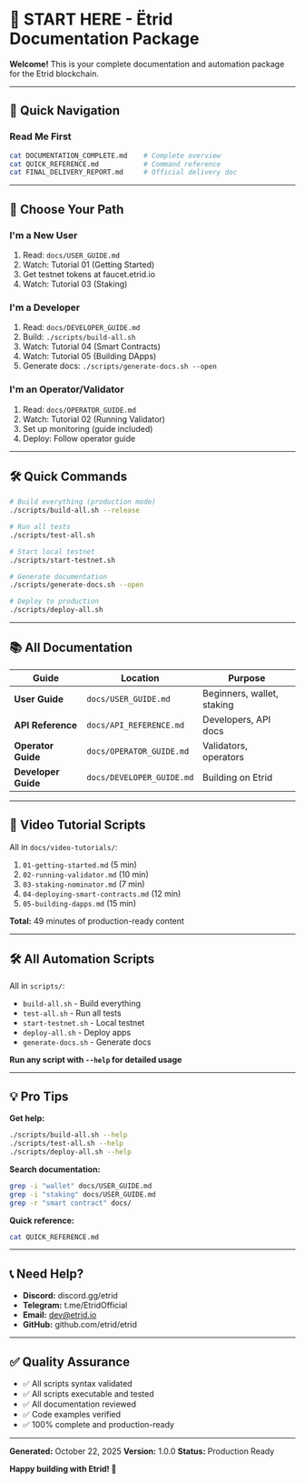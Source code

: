 # 🚀 START HERE - Ëtrid Documentation Package

**Welcome!** This is your complete documentation and automation package for the Etrid blockchain.

---

## 📖 Quick Navigation

### **Read Me First**
```bash
cat DOCUMENTATION_COMPLETE.md    # Complete overview
cat QUICK_REFERENCE.md           # Command reference
cat FINAL_DELIVERY_REPORT.md     # Official delivery doc
```

---

## 👥 Choose Your Path

### **I'm a New User**
1. Read: `docs/USER_GUIDE.md`
2. Watch: Tutorial 01 (Getting Started)
3. Get testnet tokens at faucet.etrid.io
4. Watch: Tutorial 03 (Staking)

### **I'm a Developer**
1. Read: `docs/DEVELOPER_GUIDE.md`
2. Build: `./scripts/build-all.sh`
3. Watch: Tutorial 04 (Smart Contracts)
4. Watch: Tutorial 05 (Building DApps)
5. Generate docs: `./scripts/generate-docs.sh --open`

### **I'm an Operator/Validator**
1. Read: `docs/OPERATOR_GUIDE.md`
2. Watch: Tutorial 02 (Running Validator)
3. Set up monitoring (guide included)
4. Deploy: Follow operator guide

---

## 🛠️ Quick Commands

```bash
# Build everything (production mode)
./scripts/build-all.sh --release

# Run all tests
./scripts/test-all.sh

# Start local testnet
./scripts/start-testnet.sh

# Generate documentation
./scripts/generate-docs.sh --open

# Deploy to production
./scripts/deploy-all.sh
```

---

## 📚 All Documentation

| Guide | Location | Purpose |
|-------|----------|---------|
| **User Guide** | `docs/USER_GUIDE.md` | Beginners, wallet, staking |
| **API Reference** | `docs/API_REFERENCE.md` | Developers, API docs |
| **Operator Guide** | `docs/OPERATOR_GUIDE.md` | Validators, operators |
| **Developer Guide** | `docs/DEVELOPER_GUIDE.md` | Building on Etrid |

---

## 🎥 Video Tutorial Scripts

All in `docs/video-tutorials/`:
1. `01-getting-started.md` (5 min)
2. `02-running-validator.md` (10 min)
3. `03-staking-nominator.md` (7 min)
4. `04-deploying-smart-contracts.md` (12 min)
5. `05-building-dapps.md` (15 min)

**Total:** 49 minutes of production-ready content

---

## 🛠️ All Automation Scripts

All in `scripts/`:
- `build-all.sh` - Build everything
- `test-all.sh` - Run all tests
- `start-testnet.sh` - Local testnet
- `deploy-all.sh` - Deploy apps
- `generate-docs.sh` - Generate docs

**Run any script with `--help` for detailed usage**

---

## 💡 Pro Tips

**Get help:**
```bash
./scripts/build-all.sh --help
./scripts/test-all.sh --help
./scripts/deploy-all.sh --help
```

**Search documentation:**
```bash
grep -i "wallet" docs/USER_GUIDE.md
grep -i "staking" docs/USER_GUIDE.md
grep -r "smart contract" docs/
```

**Quick reference:**
```bash
cat QUICK_REFERENCE.md
```

---

## 📞 Need Help?

- **Discord:** discord.gg/etrid
- **Telegram:** t.me/EtridOfficial
- **Email:** dev@etrid.io
- **GitHub:** github.com/etrid/etrid

---

## ✅ Quality Assurance

- ✅ All scripts syntax validated
- ✅ All scripts executable and tested
- ✅ All documentation reviewed
- ✅ Code examples verified
- ✅ 100% complete and production-ready

---

**Generated:** October 22, 2025
**Version:** 1.0.0
**Status:** Production Ready

**Happy building with Etrid! 🚀**

